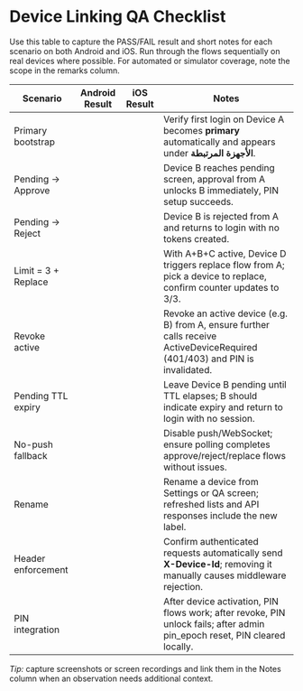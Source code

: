 # Device Linking QA Checklist

Use this table to capture the PASS/FAIL result and short notes for each scenario on both Android and iOS. Run through the flows sequentially on real devices where possible. For automated or simulator coverage, note the scope in the remarks column.

| Scenario | Android Result | iOS Result | Notes |
| --- | --- | --- | --- |
| Primary bootstrap |  |  | Verify first login on Device A becomes **primary** automatically and appears under **الأجهزة المرتبطة**. |
| Pending → Approve |  |  | Device B reaches pending screen, approval from A unlocks B immediately, PIN setup succeeds. |
| Pending → Reject |  |  | Device B is rejected from A and returns to login with no tokens created. |
| Limit = 3 + Replace |  |  | With A+B+C active, Device D triggers replace flow from A; pick a device to replace, confirm counter updates to 3/3. |
| Revoke active |  |  | Revoke an active device (e.g. B) from A, ensure further calls receive ActiveDeviceRequired (401/403) and PIN is invalidated. |
| Pending TTL expiry |  |  | Leave Device B pending until TTL elapses; B should indicate expiry and return to login with no session. |
| No-push fallback |  |  | Disable push/WebSocket; ensure polling completes approve/reject/replace flows without issues. |
| Rename |  |  | Rename a device from Settings or QA screen; refreshed lists and API responses include the new label. |
| Header enforcement |  |  | Confirm authenticated requests automatically send **X-Device-Id**; removing it manually causes middleware rejection. |
| PIN integration |  |  | After device activation, PIN flows work; after revoke, PIN unlock fails; after admin pin_epoch reset, PIN cleared locally. |

*Tip:* capture screenshots or screen recordings and link them in the Notes column when an observation needs additional context.
